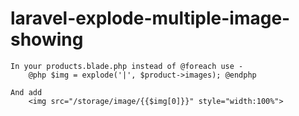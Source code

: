 # laravel-explode-multiple-image-showing

```
In your products.blade.php instead of @foreach use -
    @php $img = explode('|', $product->images); @endphp
    
And add
    <img src="/storage/image/{{$img[0]}}" style="width:100%">
```
